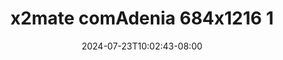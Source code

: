 --- 
title: "x2mate comAdenia 684x1216 1"
description: "  bokep x2mate comAdenia 684x1216 1     baru"
date: 2024-07-23T10:02:43-08:00
file_code: "by1lxxzcvi48"
draft: false
cover: "kk3n5r6m2u2qut90.jpg"
tags: ["comAdenia", "bokep-indo", "bokep-viral", "bokep-ig"]
length: 188
fld_id: "1483427"
foldername: "Adenia"
categories: ["Adenia"]
views: 0
---